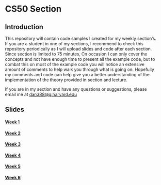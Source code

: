 # CS50 Section

## Introduction

This repository will contain code samples I created for my weekly section’s. If you are a student in one of my sections, I recommend to check this repository periodically as I will upload slides and code after each section. Since section is limited to 75 minutes, On occasion I can only cover the concepts and not have enough time to present all the example code, but to combat this on most of the example code you will notice an extensive amount of comments to help walk you through what is going on. Hopefully my comments and code can help give you a better understanding of the implementation of the theory provided in section and lecture.

If you are in my section and have any questions or suggestions, please email me at dan388@g.harvard.edu

## Slides

#### [Week 1](https://docs.google.com/presentation/d/1OfiyNAaC52D1s1NWzKvFP_m-mkNTfYj3BxaEZSXeQkc/edit#slide=id.g420ab16520_0_201)

#### [Week 2](https://docs.google.com/presentation/d/1TQxx1Viec72T4dxxOqYTLAAM3CNH1B9uVUGlpBveJbM/edit#slide=id.g42340a3439_0_1001)

#### [Week 3](https://docs.google.com/presentation/d/1GvJB0Z9ywNQ9V8fuIRJP3fJz4ROoXPTkRhTHlnpfuPo/edit#slide=id.g43837254db_0_1860)

#### [Week 4](https://docs.google.com/presentation/d/1jh69j76_Jyk1fHn6Ma2R7h8LjrKwnHqVliOiOaf88nw/edit#slide=id.g43beb5afd3_0_618)

#### [Week 5](https://docs.google.com/presentation/d/1XIsIdUkrEaJj4bHBYLV9MqOFA6sh5nSCdAmwo1ib9Zo/edit?usp=sharing)

#### [Week 6](https://docs.google.com/presentation/d/1ooGoLy972TgEXgEkMiIBCzf2bAOEitd0G-vupU2dZik/edit?usp=sharing)
